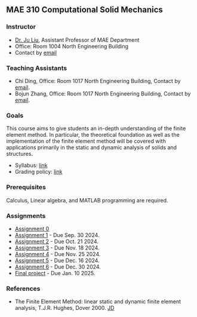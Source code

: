 ## MAE 310 Computational Solid Mechanics

### Instructor
- [Dr. Ju Liu](https://ju-liu.github.io), Assistant Professor of MAE Department
- Office: Room 1004 North Engineering Building
- Contact by [email](mailto:liuj36@sustech.edu.cn)

### Teaching Assistants
- Chi Ding, Office: Room 1017 North Engineering Building, Contact by [email](mailto:12431145@mail.sustech.edu.cn).
- Bojun Zhang, Office: Room 1017 North Engineering Building, Contact by [email](mailto:1002129979@qq.com).

### Goals
This course aims to give students an in-depth understanding of the finite element method. In particular, the theoretical foundation as well as the implementation of the finite element method will be covered with applications primarily in the static and dynamic analysis of solids and structures.

- Syllabus: [link](Syllabus_Computational_Solid_Mechanics_2024.pdf)
- Grading policy: [link](%E8%AF%BE%E7%A8%8B%E8%80%83%E6%A0%B8%E8%AF%84%E5%88%86%E6%A0%87%E5%87%86.pdf)

### Prerequisites
Calculus, Linear algebra, and MATLAB programming are required.

### Assignments
- [Assignment 0](hw/Homework-0.pdf)
- [Assignment 1](hw/Homework-1.pdf) - Due Sep. 30 2024.
- [Assignment 2](hw/Homework-2.pdf) - Due Oct. 21 2024.
- [Assignment 3](hw/Homework-3.pdf) - Due Nov. 18 2024.
- [Assignment 4](hw/Homework-4.pdf) - Due Nov. 25 2024.
- [Assignment 5](hw/Homework-5.pdf) - Due Dec. 16 2024.
- [Assignment 6](hw/Homework-6.pdf) - Due Dec. 30 2024.
- [Final project](hw/Final-Project-2024.pdf) - Due Jan. 10 2025.


### References
- The Finite Element Method: linear static and dynamic finite element analysis, T.J.R. Hughes, Dover 2000. [JD](https://item.jd.com/1130427437.html)

